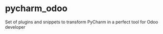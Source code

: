 # pycharm_odoo
Set of plugins and snippets to transform PyCharm in a perfect tool for Odoo developer
